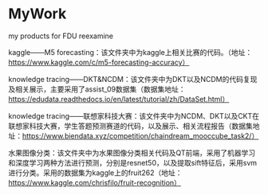 # MyWork
my products for FDU reexamine

kaggle——M5 forecasting：该文件夹中为kaggle上相关比赛的代码。（地址：https://www.kaggle.com/c/m5-forecasting-accuracy）

knowledge tracing——DKT&NCDM：该文件夹中为DKT以及NCDM的代码复现及相关展示，主要采用了assist_09数据集（数据集地址：https://edudata.readthedocs.io/en/latest/tutorial/zh/DataSet.html）

knowledge tracing——联想家科技大赛：该文件夹中为NCDM、DKT以及CKT在联想家科技大赛，学生答题预测赛道的代码，以及展示、相关流程报告（数据集地址：https://www.biendata.xyz/competition/chaindream_mooccube_task2/）

水果图像分类：该文件夹中为水果图像分类相关代码及QT前端，采用了机器学习和深度学习两种方法进行预测，分别是resnet50，以及提取sift特征后，采用svm进行分类。采用的数据集为kaggle上的fruit262（地址：https://www.kaggle.com/chrisfilo/fruit-recognition）

